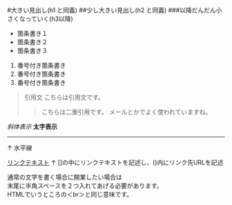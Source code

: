 #大きい見出し(h1 と同義)
##少し大きい見出し(h2 と同義)
###以降だんだん小さくなっていく(h3以降)

- 箇条書き１
- 箇条書き２
- 箇条書き３

1. 番号付き箇条書き
1. 番号付き箇条書き
1. 番号付き箇条書き

> 引用文
> こちらは引用文です。
>> こちらは二重引用です。
>> メールとかでよく使われていますね。

*斜体表示*
**太字表示**

---
↑
水平線

[リンクテキスト](https://morijyobi.ac.jp)
↑
[]の中にリンクテキストを記述し、()内にリンク先URLを記述

通常の文字を書く場合に開業したい場合は  
末尾に半角スペースを２つ入れてあげる必要があります。  
HTMLでいうところの＜br＞と同じ意味です。
